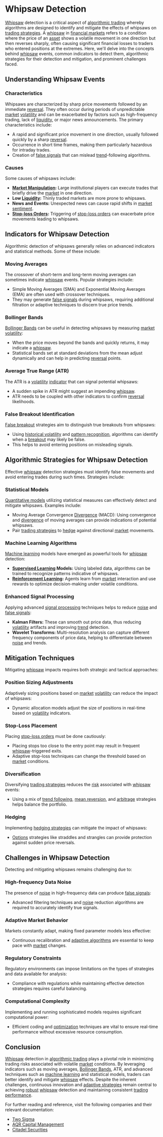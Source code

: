 # Whipsaw Detection

[Whipsaw](../w/whipsaw.md) detection is a critical aspect of [algorithmic trading](../a/algorithmic_trading.md) whereby algorithms are designed to identify and mitigate the effects of whipsaws on [trading strategies](../t/trading_strategies.md). A [whipsaw](../w/whipsaw.md) in [financial markets](../f/financial_market.md) refers to a condition where the price of an [asset](../a/asset.md) shows a volatile movement in one direction but then reverses sharply, often causing significant financial losses to traders who entered positions at the extremes. Here, we'll delve into the concepts behind [whipsaw](../w/whipsaw.md) events, common indicators to detect them, algorithmic strategies for their detection and mitigation, and prominent challenges faced.

## Understanding Whipsaw Events

### Characteristics

Whipsaws are characterized by sharp price movements followed by an immediate [reversal](../r/reversal.md). They often occur during periods of unpredictable [market](../m/market.md) [volatility](../v/volatility.md) and can be exacerbated by factors such as high-frequency trading, lack of [liquidity](../l/liquidity.md), or major news announcements. The primary characteristics include:
- A rapid and significant price movement in one direction, usually followed quickly by a sharp [reversal](../r/reversal.md).
- Occurrence in short time frames, making them particularly hazardous for intraday trades.
- Creation of [false signals](../f/false_signals_in_trading.md) that can mislead [trend](../t/trend.md)-following algorithms.

### Causes

Some causes of whipsaws include:
- **[Market Manipulation](../m/market_manipulation.md):** Large institutional players can execute trades that briefly drive the [market](../m/market.md) in one direction.
- **Low [Liquidity](../l/liquidity.md):** Thinly traded markets are more prone to whipsaws.
- **News and Events:** Unexpected news can cause rapid shifts in [market sentiment](../m/market_sentiment.md).
- **[Stop-loss Orders](../s/stop-loss_orders.md):** Triggering of [stop-loss orders](../s/stop-loss_orders.md) can exacerbate price movements leading to whipsaws.

## Indicators for Whipsaw Detection

Algorithmic detection of whipsaws generally relies on advanced indicators and statistical methods. Some of these include:

### Moving Averages

The crossover of short-term and long-term moving averages can sometimes indicate [whipsaw](../w/whipsaw.md) events. Popular strategies include:
- Simple Moving Averages (SMA) and Exponential Moving Averages (EMA) are often used with crossover techniques.
- They may generate [false signals](../f/false_signals_in_trading.md) during whipsaws, requiring additional filtration or adaptive techniques to discern true price trends.

### Bollinger Bands

[Bollinger Bands](../b/bollinger_bands.md) can be useful in detecting whipsaws by measuring [market](../m/market.md) [volatility](../v/volatility.md):
- When the price moves beyond the bands and quickly returns, it may indicate a [whipsaw](../w/whipsaw.md).
- Statistical bands set at standard deviations from the mean adjust dynamically and can help in predicting [reversal](../r/reversal.md) points.

### Average True Range (ATR)

The ATR is a [volatility](../v/volatility.md) [indicator](../i/indicator.md) that can signal potential whipsaws:
- A sudden spike in ATR might suggest an impending [whipsaw](../w/whipsaw.md).
- ATR needs to be coupled with other indicators to confirm [reversal](../r/reversal.md) likelihoods.

### False Breakout Identification

[False breakout](../f/false_breakout.md) strategies aim to distinguish true breakouts from whipsaws:
- Using [historical volatility](../h/historical_volatility.md) and [pattern recognition](../p/pattern_recognition.md), algorithms can identify when a [breakout](../b/breakout.md) may likely be false.
- This helps to avoid entering positions on misleading signals.

## Algorithmic Strategies for Whipsaw Detection

Effective [whipsaw](../w/whipsaw.md) detection strategies must identify false movements and avoid entering trades during such times. Strategies include:

### Statistical Models 

[Quantitative models](../q/quantitative_models.md) utilizing statistical measures can effectively detect and mitigate whipsaws. Examples include:
- Moving Average Convergence [Divergence](../d/divergence.md) (MACD): Using convergence and [divergence](../d/divergence.md) of moving averages can provide indications of potential whipsaws.
- Pair [trading strategies](../t/trading_strategies.md) to [hedge](../h/hedge.md) against directional [market](../m/market.md) movements.

### Machine Learning Algorithms

[Machine learning](../m/machine_learning.md) models have emerged as powerful tools for [whipsaw](../w/whipsaw.md) detection:
- **[Supervised Learning](../s/supervised_learning.md) Models:** Using labeled data, algorithms can be trained to recognize patterns indicative of whipsaws.
- **[Reinforcement Learning](../r/reinforcement_learning.md):** Agents learn from [market](../m/market.md) interaction and use rewards to optimize decision-making under volatile conditions.

### Enhanced Signal Processing

Applying advanced [signal processing](../s/signal_processing_in_trading.md) techniques helps to reduce [noise](../n/noise.md) and [false signals](../f/false_signals_in_trading.md):
- **Kalman Filters:** These can smooth out price data, thus reducing [volatility](../v/volatility.md) artifacts and improving [trend](../t/trend.md) detection.
- **Wavelet Transforms:** Multi-resolution analysis can capture different frequency components of price data, helping to differentiate between [noise](../n/noise.md) and trends.

## Mitigation Techniques

Mitigating [whipsaw](../w/whipsaw.md) impacts requires both strategic and tactical approaches:

### Position Sizing Adjustments

Adaptively sizing positions based on [market](../m/market.md) [volatility](../v/volatility.md) can reduce the impact of whipsaws:
- Dynamic allocation models adjust the size of positions in real-time based on [volatility](../v/volatility.md) indicators.

### Stop-Loss Placement

Placing [stop-loss orders](../s/stop-loss_orders.md) must be done cautiously:
- Placing stops too close to the entry point may result in frequent [whipsaw](../w/whipsaw.md)-triggered exits.
- Adaptive stop-loss techniques can change the threshold based on [market](../m/market.md) conditions.

### Diversification

Diversifying [trading strategies](../t/trading_strategies.md) reduces the [risk](../r/risk.md) associated with [whipsaw](../w/whipsaw.md) events:
- Using a mix of [trend following](../t/trend_following.md), [mean reversion](../m/mean_reversion.md), and [arbitrage](../a/arbitrage.md) strategies helps balance the portfolio.

### Hedging

Implementing [hedging strategies](../h/hedging_strategies.md) can mitigate the impact of whipsaws:
- [Options](../o/options.md) strategies like straddles and strangles can provide protection against sudden price reversals.

## Challenges in Whipsaw Detection

Detecting and mitigating whipsaws remains challenging due to:

### High-frequency Data Noise

The presence of [noise](../n/noise.md) in high-frequency data can produce [false signals](../f/false_signals_in_trading.md):
- Advanced filtering techniques and [noise](../n/noise.md) reduction algorithms are required to accurately identify true signals.

### Adaptive Market Behavior

Markets constantly adapt, making fixed parameter models less effective:
- Continuous recalibration and [adaptive algorithms](../a/adaptive_algorithms.md) are essential to keep pace with [market](../m/market.md) changes.

### Regulatory Constraints

Regulatory environments can impose limitations on the types of strategies and data available for analysis:
- Compliance with regulations while maintaining effective detection strategies requires careful balancing.

### Computational Complexity

Implementing and running sophisticated models requires significant computational power:
- Efficient coding and [optimization](../o/optimization.md) techniques are vital to ensure real-time performance without excessive resource consumption.

## Conclusion

[Whipsaw](../w/whipsaw.md) detection in [algorithmic trading](../a/algorithmic_trading.md) plays a pivotal role in minimizing trading risks associated with volatile [market](../m/market.md) conditions. By leveraging indicators such as moving averages, [Bollinger Bands](../b/bollinger_bands.md), ATR, and advanced techniques such as [machine learning](../m/machine_learning.md) and statistical models, traders can better identify and mitigate [whipsaw](../w/whipsaw.md) effects. Despite the inherent challenges, continuous innovation and [adaptive strategies](../a/adaptive_strategies.md) remain central to achieving [robust](../r/robust.md) [whipsaw](../w/whipsaw.md) detection and maintaining consistent [trading performance](../t/trading_performance.md).

For further reading and reference, visit the following companies and their relevant documentation:
- [Two Sigma](https://www.twosigma.com/)
- [AQR Capital Management](https://www.aqr.com/)
- [Citadel Securities](https://www.citadelsecurities.com/)